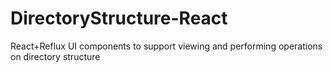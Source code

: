 # DirectoryStructure-React
React+Reflux UI components to support viewing and performing operations on directory structure
